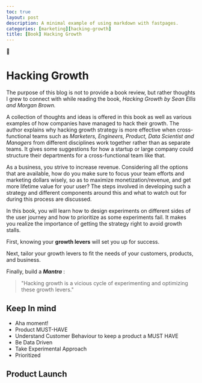 ```yaml
---
toc: true
layout: post
description: A minimal example of using markdown with fastpages.
categories: [marketing][hacking-growth]
title: [Book] Hacking Growth
---
```


:rocket:
# Hacking Growth

The purpose of this blog is not to provide a book review, but rather thoughts I grew to connect with while reading the book, *Hacking Growth by Sean Ellis and Morgan Brown.*

A collection of thoughts and ideas is offered in this book as well as various examples of how companies have managed to hack their growth. The author explains why hacking growth strategy is more effective when cross-functional teams such as *Marketers, Engineers, Product, Data Scientist and Managers* from different disciplines work together rather than as separate teams. It gives some suggestions for how a startup or large company could structure their departments for a cross-functional team like that.

As a business, you strive to increase revenue. Considering all the options that are available, how do you make sure to focus your team efforts and marketing dollars wisely, so as to maximize monetization/revenue, and get more lifetime value for your user? The steps involved in developing such a strategy and different components around this and what to watch out for during this process are discussed.

In this book, you will learn how to design experiments on different sides of the user journey and how to prioritize as some experiments fail. It makes you realize the importance of getting the strategy right to avoid growth stalls.

First, knowing your **growth levers** will set you up for success. 

Next, tailor your growth levers to fit the needs of your customers, products, and business.

Finally, build a ***Mantra*** :

> "Hacking growth is a vicious cycle of experimenting and optimizing these growth levers."

## Keep In mind

- Aha moment!
- Product MUST-HAVE
- Understand Customer Behaviour to keep a product a MUST HAVE
- Be Data Driven
- Take Experimental Approach
- Prioritized

## Product Launch